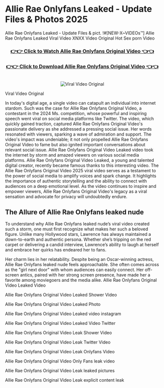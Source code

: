 # Allie Rae Onlyfans Leaked - Update Files & Photos 2025

Allie Rae Onlyfans Leaked - Update Files & pict. !#[NEW-X~VIDEOs™] Allie Rae Onlyfans Leaked Viral Video XNXX Video Original Hot Sex porn Video
<br>
<div align="center">
<h3><a href="https://links2leaks.com?utm_source=allierae&utm_medium=gitlong" rel="nofollow">👉👉 Click to Watch Allie Rae Onlyfans Original Video 👈👈</a></h3>
<h3><a href="https://links2leaks.com?utm_source=allierae&utm_medium=gitlong" rel="nofollow">👉👉 Click to Download Allie Rae Onlyfans Original Video 👈👈</a></h3>
<br>
<a href="https://links2leaks.com?utm_source=allierae&utm_medium=gitlong" rel="nofollow"><img src="https://i.ibb.co/Gkj2r4b/banner.png" alt="Viral Video Original" style="max-width: 100%; display: inline-block;" data-target="animated-image.originalImage"></a>
</div>

Viral Video Original

In today's digital age, a single video can catapult an individual into internet stardom. Such was the case for Allie Rae Onlyfans Original Video, a contestant in the 2024 Ms. competition, whose powerful and inspiring speech went viral on social media platforms like Twitter.
The video, which quickly gained traction, captured Allie Rae Onlyfans Original Video's passionate delivery as she addressed a pressing social issue. Her words resonated with viewers, sparking a wave of admiration and support. The video's impact was undeniable; it not only propelled Allie Rae Onlyfans Original Video to fame but also ignited important conversations about relevant social issue.
Allie Rae Onlyfans Original Video Leaked video took the internet by storm and amazed viewers on various social media platforms. Allie Rae Onlyfans Original Video Leaked, a young and talented digital creator, recently became famous thanks to this interesting video.
The Allie Rae Onlyfans Original Video 2025 viral video serves as a testament to the power of social media to amplify voices and spark change. It highlights the importance of authentic storytelling and the ability to connect with audiences on a deep emotional level. As the video continues to inspire and empower viewers, Allie Rae Onlyfans Original Video's legacy as a viral sensation and advocate for privacy will undoubtedly endure.

<h2>The Allure of Allie Rae Onlyfans leaked nude</h2>


To understand why Allie Rae Onlyfans leaked nude’s viral video created such a storm, one must first recognize what makes her such a beloved figure. Unlike many Hollywood stars, Lawrence has always maintained a down-to-earth and authentic persona. Whether she’s tripping on the red carpet or delivering a candid interview, Lawrence’s ability to laugh at herself and embrace her quirks has endeared her to fans.

Her charm lies in her relatability. Despite being an Oscar-winning actress, Allie Rae Onlyfans leaked nude feels approachable. She often comes across as the "girl next door" with whom audiences can easily connect. Her off-screen antics, paired with her strong screen presence, have made her a favorite among moviegoers and the media alike.
Allie Rae Onlyfans Original Video Leaked Video

Allie Rae Onlyfans Original Video Leaked Shower Video

Allie Rae Onlyfans Original Video Leaked Photo

Allie Rae Onlyfans Original Video Leaked video instagram

Allie Rae Onlyfans Original Video Leaked Video Twitter

Allie Rae Onlyfans Original Video Leak Shower Video

Allie Rae Onlyfans Original Video Leak Twitter Video

Allie Rae Onlyfans Original Video Leak Onlyfans Video

Allie Rae Onlyfans Original Video Only Fans leak video

Allie Rae Onlyfans Original Video Leak leaked pictures

Allie Rae Onlyfans Original Video Leak explicit content leak